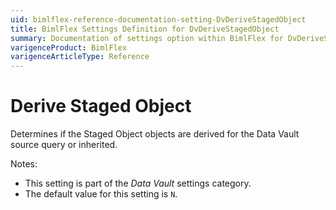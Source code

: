 ```yaml
---
uid: bimlflex-reference-documentation-setting-DvDeriveStagedObject
title: BimlFlex Settings Definition for DvDeriveStagedObject
summary: Documentation of settings option within BimlFlex for DvDeriveStagedObject
varigenceProduct: BimlFlex
varigenceArticleType: Reference
---
```


# Derive Staged Object

Determines if the Staged Object objects are derived for the Data Vault source query or inherited.

Notes:

* This setting is part of the *Data Vault* settings category.
* The default value for this setting is `N`.
